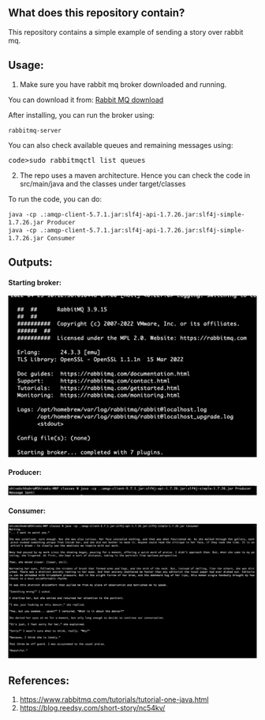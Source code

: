 ## What does this repository contain?
This repository contains a simple example of sending a story over rabbit mq.

## Usage:

1. Make sure you have rabbit mq broker downloaded and running.

You can download it from: [Rabbit MQ download](https://www.rabbitmq.com/download.html)

After installing, you can run the broker using:
<pre><code>rabbitmq-server</code></pre>

You can also check available queues and remaining messages using:
<pre>code>sudo rabbitmqctl list_queues</code></pre>


2. The repo uses a maven architecture. Hence you can check the code in src/main/java and the classes under target/classes

To run the code, you can do:

<pre><code>java -cp .:amqp-client-5.7.1.jar:slf4j-api-1.7.26.jar:slf4j-simple-1.7.26.jar Producer
java -cp .:amqp-client-5.7.1.jar:slf4j-api-1.7.26.jar:slf4j-simple-1.7.26.jar Consumer </code></pre>


## Outputs:

#### Starting broker:

![alt text](https://github.com/shivekchhabra/RabbitMQ-basic-example/blob/master/outputs/starting_broker.png)


#### Producer:
![alt text](https://github.com/shivekchhabra/RabbitMQ-basic-example/blob/master/outputs/producer.png)

#### Consumer:
![alt text](https://github.com/shivekchhabra/RabbitMQ-basic-example/blob/master/outputs/consumer.png)



## References:
1. https://www.rabbitmq.com/tutorials/tutorial-one-java.html
2. https://blog.reedsy.com/short-story/nc54kv/

